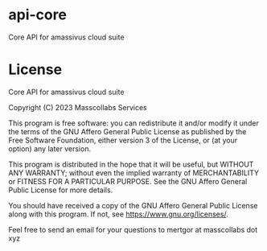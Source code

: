 # api-core

Core API for amassivus cloud suite

# License

Core API for amassivus cloud suite

Copyright (C) 2023 Masscollabs Services

This program is free software: you can redistribute it and/or modify it under the terms of the GNU Affero General Public License as published by the Free Software Foundation, either version 3 of the License, or (at your option) any later version.

This program is distributed in the hope that it will be useful, but WITHOUT ANY WARRANTY; without even the implied warranty of MERCHANTABILITY or FITNESS FOR A PARTICULAR PURPOSE. See the GNU Affero General Public License for more details.

You should have received a copy of the GNU Affero General Public License along with this program. If not, see https://www.gnu.org/licenses/.

Feel free to send an email for your questions to mertgor at masscollabs dot xyz